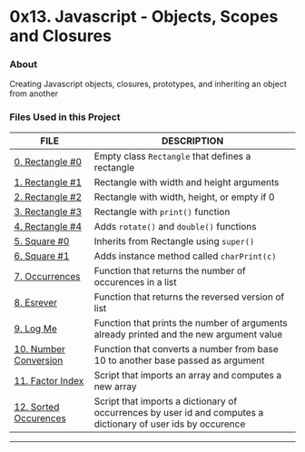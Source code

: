 # 0x13. Javascript - Objects, Scopes and Closures



### About
Creating Javascript objects, closures, prototypes, and inheriting an object from another

### Files Used in this Project

FILE | DESCRIPTION
----|----
[0. Rectangle #0](./0-rectangle.js) | Empty class `Rectangle` that defines a rectangle
[1. Rectangle #1](./1-rectangle.js) | Rectangle with width and height arguments
[2. Rectangle #2](./2-rectangle.js) | Rectangle with width, height, or empty if 0
[3. Rectangle #3](./3-rectangle.js) | Rectangle with `print()` function
[4. Rectangle #4](./4-rectangle.js) | Adds `rotate()` and `double()` functions
[5. Square #0](./5-square.js) | Inherits from Rectangle using `super()`
[6. Square #1](./6-square.js) | Adds instance method called `charPrint(c)`
[7. Occurrences](./7-occurences.js) | Function that returns the number of occurences in a list
[8. Esrever](./8-esrever.js) | Function that returns the reversed version of list
[9. Log Me](./9-logme.js) | Function that prints the number of arguments already printed and the new argument value
[10. Number Conversion](./10-converter.js) | Function that converts a number from base 10 to another base passed as argument
[11. Factor Index](./100-map.js) | Script that imports an array and computes a new array
[12. Sorted Occurences](./101-sorted.js) | Script that imports a dictionary of occurrences by user id and computes a dictionary of user ids by occurence


----
